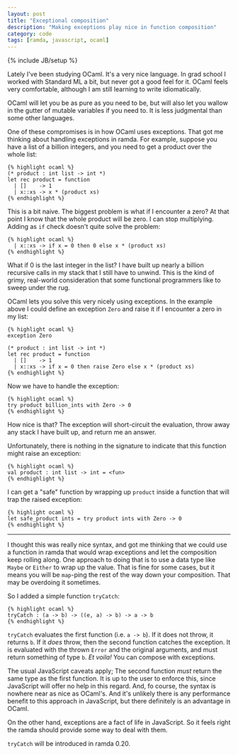 ```yaml
---
layout: post
title: "Exceptional composition"
description: "Making exceptions play nice in function composition"
category: code
tags: [ramda, javascript, ocaml]
---
```

{% include JB/setup %}

Lately I've been studying OCaml. It's a very nice language. In grad school I 
worked with Standard ML a bit, but never got a good feel for it. OCaml feels 
very comfortable, although I am still learning to write idiomatically.

OCaml will let you be as pure as you need to be, but will also let you wallow 
in the gutter of mutable variables if you need to. It is less judgmental than
some other languages.

One of these compromises is in how OCaml uses exceptions. That got me thinking 
about handling exceptions in ramda. For example, suppose you have a list of a 
billion integers, and you need to get a product over the whole list:

    {% highlight ocaml %}
    (* product : int list -> int *)
    let rec product = function
      | []    -> 1
      | x::xs -> x * (product xs)
    {% endhighlight %}

This is a bit naive. The biggest problem is what if I encounter a zero? At 
that point I know that the whole product will be zero. I can stop multiplying.
Adding as `if` check doesn't quite solve the problem:

    {% highlight ocaml %}
      | x::xs -> if x = 0 then 0 else x * (product xs)
    {% endhighlight %}

What if 0 is the last integer in the list? I have built up nearly a billion 
recursive calls in my stack that I still have to unwind. This is the kind of 
grimy, real-world consideration that some functional programmers like to sweep
under the rug.

OCaml lets you solve this very nicely using exceptions. In the example above
I could define an exception `Zero` and raise it if I encounter a zero in my list:

    {% highlight ocaml %}
    exception Zero

    (* product : int list -> int *)
    let rec product = function
      | []    -> 1
      | x::xs -> if x = 0 then raise Zero else x * (product xs)
    {% endhighlight %}

Now we have to handle the exception:

    {% highlight ocaml %}
    try product billion_ints with Zero -> 0
    {% endhighlight %}

How nice is that? The exception will short-circuit the evaluation, throw away 
any stack I have built up, and return me an answer. 

Unfortunately, there is nothing in the signature to indicate that this function 
might raise an exception:

    {% highlight ocaml %}
    val product : int list -> int = <fun> 
    {% endhighlight %}

I can get a "safe" function by wrapping up `product` inside a function that will 
trap the raised exception:

    {% highlight ocaml %}
    let safe_product ints = try product ints with Zero -> 0 
    {% endhighlight %}

-----------

I thought this was really nice syntax, and got me thinking that we could use a 
function in ramda that would wrap exceptions and let the composition keep 
rolling along. One approach to doing that is to use a data type like `Maybe` or 
`Either` to wrap up the value. That is fine for some cases, but it means you will be 
`map`-ping the rest of the way down your composition. That may be overdoing it 
sometimes.

So I added a simple function `tryCatch`:

    {% highlight ocaml %}
    tryCatch : (a -> b) -> ((e, a) -> b) -> a -> b
    {% endhighlight %}

`tryCatch` evaluates the first function (i.e. `a -> b`). If it does not throw, it 
returns `b`. If it *does* throw, then the second function catches the exception.
It is evaluated with the thrown `Error` and the original arguments, and must return
something of type `b`. _Et voila!_ You can compose with exceptions.

The usual JavaScript caveats apply; The second function *must* return the same type 
as the first function. It is up to the user to enforce this, since JavaScript 
will offer no help in this regard. And, fo course, the syntax is nowhere near as nice 
as OCaml's. And it's unlikely there is any performance benefit to this approach
in JavaScript, but there definitely is an advantage in OCaml. 

On the other hand, exceptions are a fact of life in JavaScript. So it feels right
the ramda should provide some way to deal with them.

`tryCatch` will be introduced in ramda 0.20.

